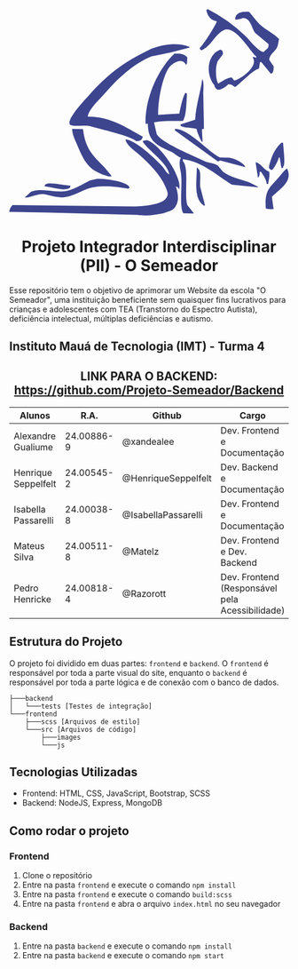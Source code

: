 <center>
    <svg xmlns="http://www.w3.org/2000/svg" width="822.438" height="606.469" viewBox="0 0 822.438 606.469">
  <defs>
    <style>
      .cls-1 {
        fill: #3d458e;
        fill-rule: evenodd;
      }
    </style>
  </defs>
  <path id="SVG" class="cls-1" d="M765,113c0.3-20.945,18.6-23.967,41-23,10.9,12.435,23.415,30.334,36,41,17.682,14.986,35.45,21.984,52,39-2.451,9.462-2.02,17.336-6,25-6.325,12.178-21.7,19.764-23,36l13,19c0.478,9.1-.315,17.045-5,21l-3,1-28-34h-4l-3,19c-17.207,2.773-55.259,44.059-70,54-8.345-3.641-7.226-8.106-21-8-3.181,4.838-22.382,19.484-33,15-2.576-1.675-8.571-10.149-7-12-26.04-30.215-23.359-89.737,17-105l6,3c1.191,3.765,2.858,7.705,1,12l-14,18c-7.9,15.2-7.519,52.88,1,67,10.6-6.248,27.58-18.469,40-18l7,9c17.886-2.469,72.2-41.537,55-67q0.5-1.5,1-3l9,3v-4c-12.34-4.851-60.219-94.8-96-77-26.752,13.307-34.819,45.205-65,59l-5-3v-4c10.287-9.473,45.568-63.855,50-78-18.09-3.056-27.454-14.947-31-33l4-3a463.52,463.52,0,0,1,112,80c9.171,8.9,36.557,44.585,52,46h1c5.691-8.056,16.161-9.771,14-23l-39-33c-11.129-14.288-12.378-42.728-36-44C780.917,110.723,774.667,112.791,765,113ZM331,398c67.873-1.125,117.3,35.448,162,59-2.1,9.341-7.434,13.695-20,13-12.5-14.321-109.156-35.99-136-44-15.149-4.52-49.56,3.52-59-5-8.687-17.1,44.814-72.455,55-84,53.333-60.45,100.175-97.627,176-134,31.133-14.934,81.9-25.8,121-10q0.5,1,1,2l-59,15-54,11c-54.968,22.955-100.9,67.142-136,108C369.05,344.076,333.39,376.2,331,398Zm207-5,63-4c0.307-8.007,10.6-51.214,16-58v-2h4l2,3c-2.063,25.156-.926,61.129-12,79-28.171-.2-60.67-1.19-85,4q4,17.5,8,35c16.707,26.384,106.621,62.72,141,79,11.78,5.578,28.761,5.143,39,13l15,18c20.807,15.735,50.16,21.661,77,31l26,13v2l-77-8c-42.908-26.193-84.283-66.64-144-75v6c18.919,18.031,3.391,98.255,13,129l19,24-1,1-30-1c-13.293-23.753-.011-87.586-8-125-2.777-13.006-4.59-28.3,1-38-10.524-4.015-20.526-14.243-29-18-36.338-16.112-68.892-28.238-68-82h-7c-1.407-83.119,41.788-165.693,85-206,20.567-.707,28.978.831,38,11q-0.5,9-1,18l-3,4c-10.485-24.136-41.044-4.66-50,8C550.88,281.029,537.312,348.318,538,393ZM668,288c5.705,6.4,3,30.048,3,41q1,52.494,2,105c-4.238.312-3.964-.062-6,2q1,18,2,36l-3-1c-5.8-10.891-11.579-23.343-15-37-11.98-4.037-36.906-2.284-47-9v-4l43-14C650.731,358.04,662.582,328.043,668,288ZM285,434l32,1c6.641,59.526,31.241,79.606,63,112l20,24v3h-7c-60.416-15.907-72.829-44.021-95-97C293.022,465.1,285.255,449.941,285,434Zm303,0c41.528-.17,96.454,67.555,132,84l29,1c15.072,2.907,40.33,14.689,46,27h-3l-71-19c-2.344-.41-3.616,3.6-8,2L587,438Q587.5,436,588,434ZM442,465c29.112,0.425,92.134,61.067,109,80,6.412,7.2,10.928,18.716,20,23-5.438-33.963-58.279-67.125-78-96l1-3,11-2c30.375,8.582,73.75,69.944,85,98,4.63,11.545,14.118,29.5,10,47-2.784-4.458-2.494-4.236-4-6l-6-3c7.918,23.169,10.98,46.694-5,65-11.7,13.4-74.054,24.576-107,19l-265-7-113-2c0.636-7.224,5.179-16.622,10-20l352,4c34.1,0.007,115.345-5.246,103-44-14.179-44.511-50.007-78.536-81-107C473.361,501.23,444.757,482.963,442,465Zm464,10c0.27,12.643,7.245,61.96,1,69l-2,5h-4q-2.5-15.5-5-31l-3,1c-1.3,8.766-16.8,37.829-21,36-4.758-1.911-5.922-3.326-8-8,8.524-33.75,16.031-52.053,37-72h5Zm-81,57c16.714,3.75,23.987,22.84,40,28,2.462,11.155-1.045,23.528-3,36h-4c-2.671-16.413-10.061-24.962-17-36h-4c0.361,8.786-.859,13.9-5,18ZM652,547c2.579,2.569,1.231,1.182,5,5,8.775,7.624,3.338,36.306,5,52q7,27.5,14,55l-2,1C641.839,639.721,651.609,590.618,652,547ZM878,670c-8.061.276-17.88,0.452-23-2-2.743-45.771,5.472-55.969,30-82,10.79-11.451,18.955-24.82,31-35h2c18.5,39.528-25.859,61.745-45,83Q875.5,652,878,670ZM358,581c30.026-.828,84.3,7.971,95,23l1,3-4,3c-36.041-6.926-89.19-12.193-122,1-18.958,7.623-38.1,18.442-60,23-25.685,5.345-50.542-5.811-68-8-16.728-2.1-47.083,13.749-54,9l18-16c30.212-13.749,72.053,5.338,107-3,23.2-5.536,46.256-19.549,66-30Zm-78,20q-0.5,2.5-1,5c-10.4,14.34-59.285-2.572-76-3h0c1-.333,2-4.667,3-5C213.272,588.587,262.4,600.456,280,601Zm396,58q0.5,1,1,2Q676.5,660,676,659Z" transform="translate(-100 -82)"/>
</svg>

# Projeto Integrador Interdisciplinar (PII) - O Semeador

</center>

Esse repositório tem o objetivo de aprimorar um Website da escola "O Semeador", uma instituição beneficiente sem quaisquer fins lucrativos para crianças e adolescentes com TEA (Transtorno do Espectro Autista), deficiência intelectual, múltiplas deficiências e autismo.

## Instituto Mauá de Tecnologia (IMT) - Turma 4

<center>

## LINK PARA O BACKEND: https://github.com/Projeto-Semeador/Backend

| Alunos              | R.A.       | Github              | Cargo        |
| ------------------- | ---------- | ------------------- | -------------|
| Alexandre Gualiume  | 24.00886-9 | @xandealee          | Dev. Frontend e Documentação |
| Henrique Seppelfelt | 24.00545-2 | @HenriqueSeppelfelt | Dev. Backend e Documentação |
| Isabella Passarelli | 24.00038-8 | @IsabellaPassarelli | Dev. Frontend e Documentação |
| Mateus Silva        | 24.00511-8 | @Matelz             | Dev. Frontend e Dev. Backend |
| Pedro Henricke      | 24.00818-4 | @Razorott           | Dev. Frontend (Responsável pela Acessibilidade) |

</center>

## Estrutura do Projeto

O projeto foi dividido em duas partes: `frontend` e `backend`. O `frontend` é responsável por toda a parte visual do site, enquanto o `backend` é responsável por toda a parte lógica e de conexão com o banco de dados.

```
├───backend
│   └───tests [Testes de integração]
└───frontend
    ├───scss [Arquivos de estilo]
    └───src [Arquivos de código]
        ├───images
        └───js
```

## Tecnologias Utilizadas

- Frontend: HTML, CSS, JavaScript, Bootstrap, SCSS
- Backend: NodeJS, Express, MongoDB

## Como rodar o projeto

### Frontend

1. Clone o repositório
2. Entre na pasta `frontend` e execute o comando `npm install`
3. Entre na pasta `frontend` e execute o comando `build:scss`
4. Entre na pasta `frontend` e abra o arquivo `index.html` no seu navegador

### Backend

1. Entre na pasta `backend` e execute o comando `npm install`
2. Entre na pasta `backend` e execute o comando `npm start`
